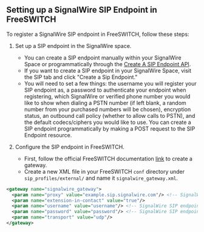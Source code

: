 ## Setting up a SignalWire SIP Endpoint in FreeSWITCH

To register a SignalWire SIP endpoint in FreeSWITCH, follow these steps:

1. Set up a SIP endpoint in the SignalWire space.
   - You can create a SIP endpoint manually within your SignalWire Space or programmatically through the [Create A SIP Endpoint API](https://developer.signalwire.com/apis/docs/rest/2020-12-11/account/sip-endpoints/create-a-sip-endpoint).
   - If you want to create a SIP endpoint in your SignalWire Space, visit the SIP tab and click "Create a Sip Endpoint."
   - You will need to set a few things: the username you will register your SIP endpoint as, a password to authenticate your endpoint when registering, which SignalWire or verified phone number you would like to show when dialing a PSTN number (if left blank, a random number from your purchased numbers will be chosen), encryption status, an outbound call policy (whether to allow calls to PSTN), and the default codecs/ciphers you would like to use. You can create a SIP endpoint programmatically by making a POST request to the SIP Endpoint resource.

2. Configure the SIP endpoint in FreeSWITCH.
   - First, follow the official FreeSWITCH documentation [link](https://developer.signalwire.com/freeswitch/FreeSWITCH-Explained/Configuration/Sofia-SIP-Stack/Gateways-Configuration_7144069/) to create a gateway.
   - Create a new XML file in your FreeSWITCH `conf` directory under `sip_profiles/external/` and name it `signalwire_gateway.xml`.
   
```xml
<gateway name="signalwire_gateway">
  <param name="proxy" value="example.sip.signalwire.com"/> <!-- SignalWire SIP endpoint URI -->
  <param name="extension-in-contact" value="true"/> 
  <param name="username" value="username"/> <!-- SignalWire SIP endpoint username -->
  <param name="password" value="password"/> <!-- SignalWire SIP endpoint password -->
  <param name="transport" value="udp"/>
</gateway>
